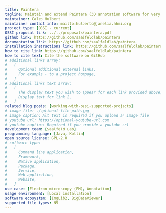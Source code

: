 ```yaml
---
title: Paintera
tagline: Maintain and extend Paintera (3D annotation software for very large volumes).
maintainer: Caleb Hulbert
maintainer contact info: mailto:hulbertc@janelia.hhmi.org
project type: [OSSI - current]
OSSI proposal link: ../../proposals/paintera.pdf
github link: https://github.com/saalfeldlab/paintera
documentation link: https://github.com/saalfeldlab/paintera
installation instructions link: https://github.com/saalfeldlab/paintera?tab=readme-ov-file#installation-and-usage
how to cite link: https://github.com/saalfeldlab/paintera
how to cite text: Cite the software on GitHub
# additional links array:
#   [
#     Optional additional external links,
#     For example - to a project hompage,
#   ]
# additional links text array:
#   [
#     The display text you wish to appear for each link provided above,
#     Display text for link 2,
#   ]
related blog posts: [working-with-ossi-supported-projects]
# image file: ./optional-file-path.jpg
# image caption: Alt text is required if you upload an image file
# youtube url: https://optional-youtube-url.com
# youtube caption: Required if you provide a youtube url
development team: [Saalfeld Lab]
programming language: [Java, Kotlin]
open source license: GPL-2.0
# software type:
#   [
#     Command line application,
#     Framework,
#     Native application,
#     Package,
#     Service,
#     Web application,
#     Website,
#   ]
use case: [Electron microscopy (EM), Annotation]
usage environment: [Local installation]
software ecosystem: [ImgLib2, BigDataViewer]
supported file types: N5
---
```

